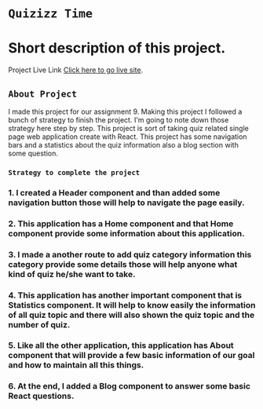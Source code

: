 # `Quizizz Time`

# Short description of this project.

Project Live Link [Click here to go live site](https://project-quizizz-time.netlify.app/).

## `About Project`

I made this project for our assignment 9. Making this project I followed a bunch of strategy to finish the project. I'm going to note down those strategy here step by step. This project is sort of taking quiz related single page web application create with React. This project has some navigation bars and a statistics about the quiz information also a blog section with some question.

### `Strategy to complete the project`

### 1. I created a Header component and than added some navigation button those will help to navigate the page easily.

### 2. This application has a Home component and that Home component provide some information about this application.

### 3. I made a another route to add quiz category information this category provide some details those will help anyone what kind of quiz he/she want to take.

### 4. This application has another important component that is Statistics component. It will help to know easily the information of all quiz topic and there will also shown the quiz topic and the number of quiz.

### 5. Like all the other application, this application has About component that will provide a few basic information of our goal and how to maintain all this things.

### 6. At the end, I added a Blog component to answer some basic React questions.
